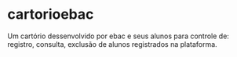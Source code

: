 # cartorioebac
Um cartório dessenvolvido por ebac e seus alunos para controle de: registro, consulta, exclusão de alunos registrados na plataforma.
